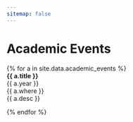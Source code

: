 ```yaml
---
sitemap: false
---
```

<h1 class="category-title" id="academic_events">Academic Events</h1>
{% for a in site.data.academic_events %}

<article class="post-item">
    <div class="two-block-row-container with-date">
        <div class="article-title"><strong>{{ a.title }}</strong></div>
        <span class="post-meta date-label">{{ a.year }}</span>
    </div>
    <div class="post-meta" style="display: block">{{ a.where }}</div>
    {{ a.desc }}
</article>

{% endfor %}